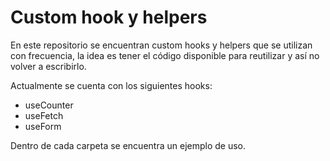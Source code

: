 # Custom hook y helpers

En este repositorio se encuentran custom hooks y helpers que se utilizan con frecuencia, la idea es tener el código disponible para reutilizar y así no volver a escribirlo.

Actualmente se cuenta con los siguientes hooks:
* useCounter
* useFetch
* useForm

Dentro de cada carpeta se encuentra un ejemplo de uso.